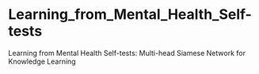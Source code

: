 # Learning_from_Mental_Health_Self-tests
Learning from Mental Health Self-tests: Multi-head Siamese Network for Knowledge Learning
